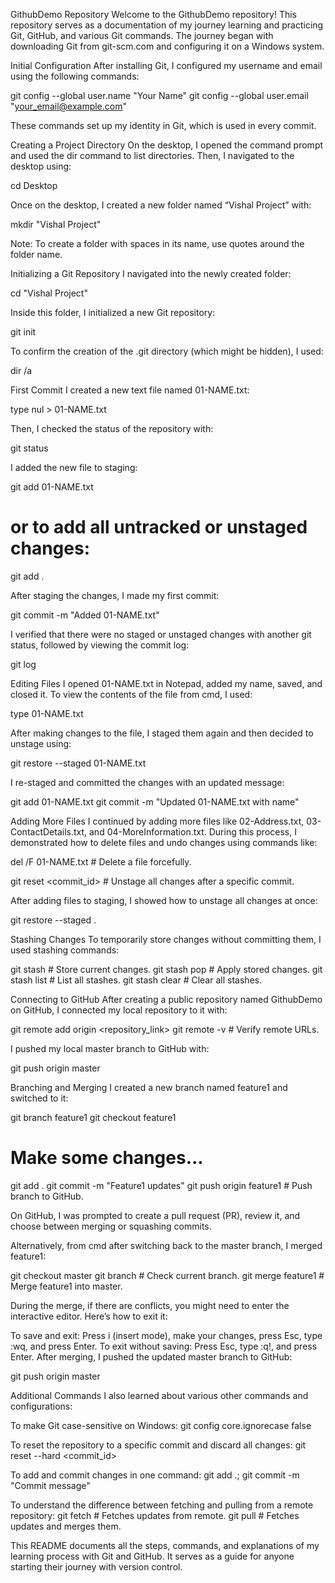 GithubDemo Repository
Welcome to the GithubDemo repository! This repository serves as a documentation of my journey learning and practicing Git, GitHub, and various Git commands. The journey began with downloading Git from git-scm.com and configuring it on a Windows system.

Initial Configuration
After installing Git, I configured my username and email using the following commands:

git config --global user.name "Your Name"
git config --global user.email "your_email@example.com"

These commands set up my identity in Git, which is used in every commit.

Creating a Project Directory
On the desktop, I opened the command prompt and used the dir command to list directories. Then, I navigated to the desktop using:

cd Desktop

Once on the desktop, I created a new folder named “Vishal Project” with:

mkdir "Vishal Project"

Note: To create a folder with spaces in its name, use quotes around the folder name.

Initializing a Git Repository
I navigated into the newly created folder:

cd "Vishal Project"

Inside this folder, I initialized a new Git repository:

git init

To confirm the creation of the .git directory (which might be hidden), I used:

dir /a

First Commit
I created a new text file named 01-NAME.txt:

type nul > 01-NAME.txt

Then, I checked the status of the repository with:

git status

I added the new file to staging:

git add 01-NAME.txt
# or to add all untracked or unstaged changes:
git add .

After staging the changes, I made my first commit:

git commit -m "Added 01-NAME.txt"

I verified that there were no staged or unstaged changes with another git status, followed by viewing the commit log:

git log

Editing Files
I opened 01-NAME.txt in Notepad, added my name, saved, and closed it. To view the contents of the file from cmd, I used:

type 01-NAME.txt

After making changes to the file, I staged them again and then decided to unstage using:

git restore --staged 01-NAME.txt

I re-staged and committed the changes with an updated message:

git add 01-NAME.txt
git commit -m "Updated 01-NAME.txt with name"

Adding More Files
I continued by adding more files like 02-Address.txt, 03-ContactDetails.txt, and 04-MoreInformation.txt. During this process, I demonstrated how to delete files and undo changes using commands like:

del /F 01-NAME.txt # Delete a file forcefully.

git reset <commit_id> # Unstage all changes after a specific commit.

After adding files to staging, I showed how to unstage all changes at once:

git restore --staged .

Stashing Changes
To temporarily store changes without committing them, I used stashing commands:

git stash # Store current changes.
git stash pop # Apply stored changes.
git stash list # List all stashes.
git stash clear # Clear all stashes.

Connecting to GitHub
After creating a public repository named GithubDemo on GitHub, I connected my local repository to it with:

git remote add origin <repository_link>
git remote -v # Verify remote URLs.

I pushed my local master branch to GitHub with:

git push origin master

Branching and Merging
I created a new branch named feature1 and switched to it:

git branch feature1
git checkout feature1
# Make some changes...
git add .
git commit -m "Feature1 updates"
git push origin feature1 # Push branch to GitHub.

On GitHub, I was prompted to create a pull request (PR), review it, and choose between merging or squashing commits.

Alternatively, from cmd after switching back to the master branch, I merged feature1:

git checkout master
git branch # Check current branch.
git merge feature1 # Merge feature1 into master.

During the merge, if there are conflicts, you might need to enter the interactive editor. Here’s how to exit it:

To save and exit: Press i (insert mode), make your changes, press Esc, type :wq, and press Enter.
To exit without saving: Press Esc, type :q!, and press Enter.
After merging, I pushed the updated master branch to GitHub:

git push origin master

Additional Commands
I also learned about various other commands and configurations:

To make Git case-sensitive on Windows:
git config core.ignorecase false

To reset the repository to a specific commit and discard all changes:
git reset --hard <commit_id>

To add and commit changes in one command:
git add .; git commit -m "Commit message"

To understand the difference between fetching and pulling from a remote repository:
git fetch # Fetches updates from remote.
git pull # Fetches updates and merges them.

This README documents all the steps, commands, and explanations of my learning process with Git and GitHub. It serves as a guide for anyone starting their journey with version control.
